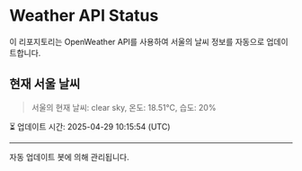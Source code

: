 
# Weather API Status

이 리포지토리는 OpenWeather API를 사용하여 서울의 날씨 정보를 자동으로 업데이트합니다.

## 현재 서울 날씨
> 서울의 현재 날씨: clear sky, 온도: 18.51°C, 습도: 20%

⏳ 업데이트 시간: 2025-04-29 10:15:54 (UTC)

---
자동 업데이트 봇에 의해 관리됩니다.
